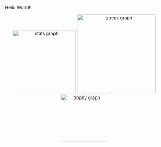 <p align="left">Hello World!!</p>

<div align="center">
  <img src="https://github-readme-stats.vercel.app/api?username=aanogueira&hide_title=true&hide_rank=false&show_icons=true&include_all_commits=true&count_private=true&disable_animations=false&theme=rose_pine&locale=en&hide_border=true&order=1" height="200" alt="stats graph"  />
  <img src="https://streak-stats.demolab.com?user=aanogueira&locale=en&mode=daily&theme=rose_pine&hide_border=true&border_radius=0&order=3" height="250" alt="streak graph"  />
  <img src="https://github-profile-trophy.vercel.app?username=aanogueira&theme=oldie&column=-1&row=1&margin-w=8&margin-h=8&no-bg=true&no-frame=true&order=4" height="150" alt="trophy graph"  />
</div>

###
